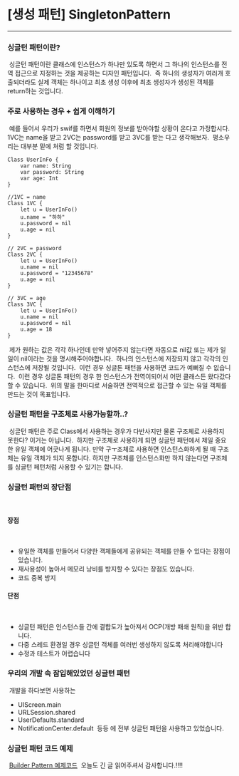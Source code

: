 # [생성 패턴] SingletonPattern
---

### 싱글턴 패턴이란?
​
싱글턴 패턴이란 클래스에 인스턴스가 하나만 있도록 하면서 그 하나의 인스턴스를 전역 접근으로 지정하는 것을 제공하는 디자인 패턴입니다.
​
즉 하나의 생성자가 여러개 호출되더라도 실제 객체는 하나이고 최초 생성 이후에 최초 생성자가 생성된 객체를 return하는 것입니다.
​
### 주로 사용하는 경우 + 쉽게 이해하기
​
예를 들어서 우리가 swif를 하면서 회원의 정보를 받아야할 상황이 온다고 가정합시다.
​
1VC는 name을 받고 2VC는 password를 받고 3VC를 받는 다고 생각해보자.
​
평소우리는 대부분 밑에 처럼 할 것입니다.
​
```
Class UserInFo {
    var name: String
    var password: String
    var age: Int
}
​
//1VC = name
Class 1VC {
    let u = UserInFo()
    u.name = "하하"
    u.password = nil
    u.age = nil
}
​
// 2VC = password
Class 2VC {
    let u = UserInFo()
    u.name = nil
    u.password = "12345678"
    u.age = nil
}
​
// 3VC = age
Class 3VC {
    let u = UserInFo()
    u.name = nil
    u.password = nil
    u.age = 18
}
```
​
제가 원하는 값은 각각 하나인데 만약 넣어주지 않는다면 자동으로 nil값 또는 제가 일일이 nil이라는 것을 명시해주어야합니다.
​
하나의 인스턴스에 저장되지 않고 각각의 인스턴스에 저장될 것입니다.
​
이런 경우 싱글톤 패턴을 사용하면 코드가 예뻐질 수 잆습니다.
​
이런 경우 싱글톤 패턴의 경우 한 인스턴스가 전역이되어서 어떤 클래스든 왔다갔다 할 수 있습니다.
​
위의 말을 한마디로 서술하면 전역적으로 접근할 수 있는 유일 객체를 만드는 것이 목표입니다.
​
### 싱글턴 패턴을 구조체로 사용가능할까..?
​
싱글턴 패턴은 주로 Class에서 사용하는 경우가 다반사지만 물론 구조체로 사용하지 못한다? 이거는 아닙니다.
​
하지만 구조체로 사용하게 되면 싱글턴 패턴에서 제일 중요한 유일 객체에 어긋나게 됩니다. 만약 구ㅜ조체로 사용하면 인스턴스화하게 될 때 구조체는 유일 객체가 되지 못합니다. 하지만 구조체를 인스턴스화만 하지 않는다면 구조체를 싱글턴 페턴처럼 사용할 수 있기는 합니다.
​
### 싱글턴 패턴의 장단점
​
#### 장점
​
-   유일한 객체를 만들어서 다양한 객체들에게 공유되는 객체를 만들 수 있다는 장점이 있습니다.
-   재사용성이 높아서 메모리 낭비를 방지할 수 있다는 장점도 있습니다.
-   코드 중복 방지
​
#### 단점
​
-   싱글턴 패턴은 인스턴스들 간에 결합도가 높아져서 OCP(개방 패쇄 원칙)을 위반 합니다.
-   다중 스레드 환경일 경우 싱글턴 객체를 여러번 생성하지 않도록 처리해야합니다
-   수정과 테스트가 어렵습니다
​
### 우리의 개발 속 잠입해있었던 싱글턴 패턴
​
개발을 하다보면 사용하는
​
-   UIScreen.main
-   URLSession.shared
-   UserDefaults.standard
-   NotificationCenter.default
​
등등 에 전부 싱글턴 패턴을 사용하고 있었습니다.
​
### 싱글턴 패턴 코드 예제
​
[Builder Pattern 예제코드](https://github.com/jjunhaa0211/ADPattern-Swift/tree/main/GoF-BuilderPattern)
​
오늘도 긴 글 읽어주셔서 감사합니다.!!!!

